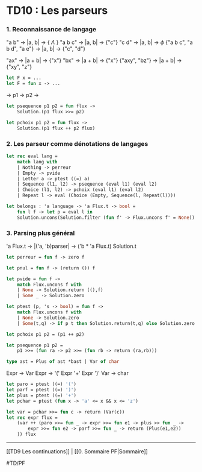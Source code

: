 # TD10 : Les parseurs

### 1. Reconnaissance de langage

"a b" -> |a, b| -> { $\Lambda$ }
"a b c" -> |a, b| -> {"c"}
"c d" -> |a, b| -> $\phi$
{"a b c", "a b d", "a e"} -> |a, b| -> {"c", "d"}

"ax" -> |a + b| -> {"x"}
"bx" -> |a + b| -> {"x"}
{"axy", "bz"} -> |a + b| -> {"xy", "z"}

```ocaml
let F x = ...
let F = fun x -> ...
```

-> p1 -> p2 ->

```ocaml
let psequence p1 p2 = fun flux ->
	Solution.(p1 flux >>= p2)

let pchoix p1 p2 = fun flux ->
	Solution.(p1 flux ++ p2 flux)
```

### 2. Les parseur comme dénotations de langages
```ocaml
let rec eval lang =
	match lang with
	| Nothing -> perreur
	| Empty -> pvide
	| Letter a -> ptest ((=) a)
	| Sequence (l1, l2) -> psequence (eval l1) (eval l2)
	| Choice (l1, l2) -> pchoix (eval l1) (eval l2)
	| Repeat l -> eval (Choice (Empty, Sequence(l, Repeat(l))))

let belongs : 'a language -> 'a Flux.t -> bool = 
	fun l f -> let p = eval l in
	Solution.uncons(Solution.filter (fun f' -> Flux.uncons f' = None))
```

### 3. Parsing plus général 
'a Flux.t -> |('a, 'b)parser| -> ('b * 'a Flux.t) Solution.t

```ocaml
let perreur = fun f -> zero f

let pnul = fun f -> (return ()) f

let pvide = fun f -> 
	match Flux.uncons f with
	| None -> Solution.return ((),f)
	| Some _ -> Solution.zero

let ptest (p, 's -> bool) = fun f ->
	match Flux.uncons f with
	| None -> Solution.zero
	| Some(t,q) -> if p t then Solution.return(t,q) else Solution.zero

let pchoix p1 p2 = (p1 ++ p2)

let psequence p1 p2 = 
	p1 >>= (fun ra -> p2 >>= (fun rb -> return (ra,rb)))
```

```ocaml
type ast = Plus of ast *bast | Var of char
```

Expr -> Var
Expr -> '(' Expr '+' Expr ')'
Var -> char

```ocaml
let paro = ptest ((=) '(')
let parf = ptest ((=) ')')
let plus = ptest ((=) '+')
let pchar = ptest (fun x -> 'a' <= x && x <= 'z')

let var = pchar >>= fun c -> return (Var(c))
let rec expr flux = 
	(var ++ (paro >>= fun _ -> expr >>= fun e1 -> plus >> fun _ -> 
		expr >>= fun e2 -> parf >>= fun _ -> return (Plus(e1,e2))
	)) flux
```

---
[[TD9 Les continuations]] | [[0. Sommaire PF|Sommaire]]

#TD/PF 

